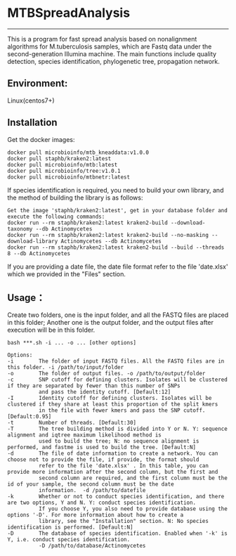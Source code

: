# MTBSpreadAnalysis
-------------

This is a program for fast spread analysis based on nonalignment algorithms for M.tuberculosis samples, which are Fastq data under the second-generation Illumina machine. The main functions include quality detection, species identification, phylogenetic tree, propagation network.

Environment:
-------------
Linux(centos7+)

Installation
-------------
Get the docker images:  
```
docker pull microbioinfo/mtb_kneaddata:v1.0.0
docker pull staphb/kraken2:latest
docker pull microbioinfo/mtb:latest
docker pull microbioinfo/tree:v1.0.1
docker pull microbioinfo/mtbnetr:latest
```
If species identification is required, you need to build your own library, and the method of building the library is as follows:
```
Get the image 'staphb/kraken2:latest', get in your database folder and execute the following commands:
docker run --rm staphb/kraken2:latest kraken2-build --download-taxonomy --db Actinomycetes
docker run --rm staphb/kraken2:latest kraken2-build --no-masking --download-library Actinomycetes --db Actinomycetes
docker run --rm staphb/kraken2:latest kraken2-build --build --threads 8 --db Actinomycetes
```
If you are providing a date file, the date file format refer to the file 'date.xlsx' which we provided in the "Files" section.

Usage：
-------------
Create two folders, one is the input folder, and all the FASTQ files are placed in this folder; Another one is the output folder, and the output files after execution will be in this folder.
```
bash ***.sh -i ... -o ... [other options]

Options:
-i        The folder of input FASTQ files. All the FASTQ files are in this folder. -i /path/to/input/folder
-o        The folder of output files. -o /path/to/output/folder
-c        SNP cutoff for defining clusters. Isolates will be clustered if they are separated by fewer than this number of SNPs 
          and pass the identity cutoff. [Default:12]
-I        Identity cutoff for defining clusters. Isolates will be clustered if they share at least this proportion of the split kmers 
          in the file with fewer kmers and pass the SNP cutoff. [Default:0.95]
-t        Number of threads. [Default:30]
-T        The tree building method is divided into Y or N. Y: sequence alignment and iqtree maximum likelihood method is 
          used to build the tree; N: no sequence alignment is performed, and fastme is used to build the tree. [Default:N]
-d        The file of date information to create a network. You can choose not to provide the file, if provide, the format should 
          refer to the file 'date.xlsx' . In this table, you can provide more information after the second column, but the first and 
          second column are required, and the first column must be the id of your sample, the second column must be the date 
          information.  -d /path/to/datefile
-k        Whether or not to conduct species identification, and there are two options, Y and N. Y: conduct species identification. 
          If you choose Y, you also need to provide database using the options '-D'. For more information about how to create a 
          library, see the "Installation" section. N: No species identification is performed. [Default:N]
-D        The database of species identification. Enabled when '-k' is Y, i.e. conduct species identification. 
          -D /path/to/database/Actinomycetes
```
